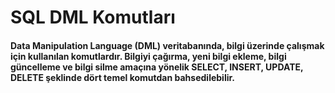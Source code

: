 # SQL DML Komutları

#### Data Manipulation Language \(DML\) veritabanında, bilgi üzerinde çalışmak için kullanılan komutlardır. Bilgiyi çağırma, yeni bilgi ekleme, bilgi güncelleme ve bilgi silme amaçına yönelik SELECT, INSERT, UPDATE, DELETE şeklinde dört temel komutdan bahsedilebilir.


